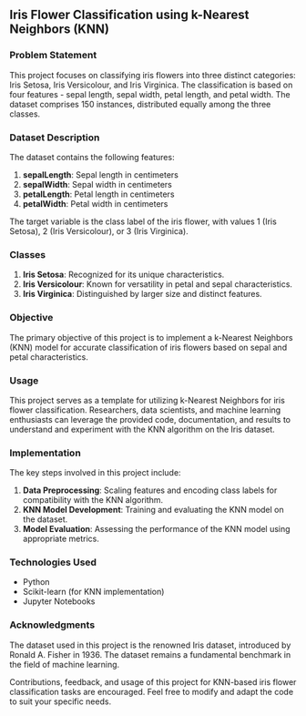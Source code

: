## Iris Flower Classification using k-Nearest Neighbors (KNN)

### Problem Statement

This project focuses on classifying iris flowers into three distinct categories: Iris Setosa, Iris Versicolour, and Iris Virginica. The classification is based on four features - sepal length, sepal width, petal length, and petal width. The dataset comprises 150 instances, distributed equally among the three classes.

### Dataset Description

The dataset contains the following features:

1. **sepalLength**: Sepal length in centimeters
2. **sepalWidth**: Sepal width in centimeters
3. **petalLength**: Petal length in centimeters
4. **petalWidth**: Petal width in centimeters

The target variable is the class label of the iris flower, with values 1 (Iris Setosa), 2 (Iris Versicolour), or 3 (Iris Virginica).

### Classes

1. **Iris Setosa**: Recognized for its unique characteristics.
2. **Iris Versicolour**: Known for versatility in petal and sepal characteristics.
3. **Iris Virginica**: Distinguished by larger size and distinct features.

### Objective

The primary objective of this project is to implement a k-Nearest Neighbors (KNN) model for accurate classification of iris flowers based on sepal and petal characteristics.

### Usage

This project serves as a template for utilizing k-Nearest Neighbors for iris flower classification. Researchers, data scientists, and machine learning enthusiasts can leverage the provided code, documentation, and results to understand and experiment with the KNN algorithm on the Iris dataset.

### Implementation

The key steps involved in this project include:

1. **Data Preprocessing**: Scaling features and encoding class labels for compatibility with the KNN algorithm.
2. **KNN Model Development**: Training and evaluating the KNN model on the dataset.
3. **Model Evaluation**: Assessing the performance of the KNN model using appropriate metrics.

### Technologies Used

- Python
- Scikit-learn (for KNN implementation)
- Jupyter Notebooks

### Acknowledgments

The dataset used in this project is the renowned Iris dataset, introduced by Ronald A. Fisher in 1936. The dataset remains a fundamental benchmark in the field of machine learning.

Contributions, feedback, and usage of this project for KNN-based iris flower classification tasks are encouraged. Feel free to modify and adapt the code to suit your specific needs.
